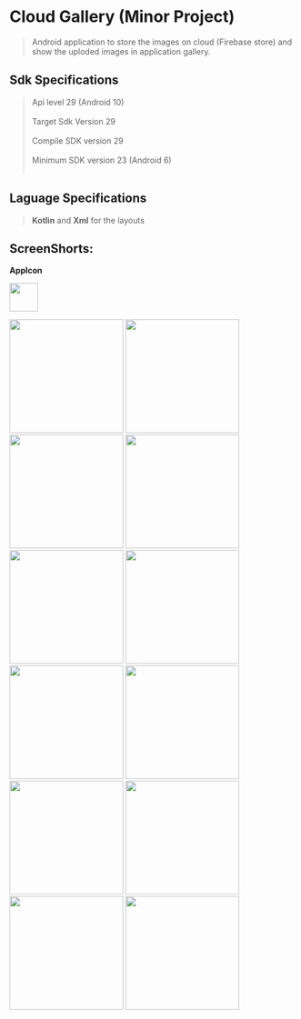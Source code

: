 # Cloud Gallery (Minor Project)
> Android application to store the images on cloud (Firebase store) and show the uploded images in application gallery.

## Sdk Specifications
> Api level 29 (Android 10)</br></br>
> Target Sdk Version 29</br></br>
> Compile SDK version 29</br></br>
> Minimum SDK version 23 (Android 6)</br></br>

## Laguage Specifications
> <b>Kotlin</b> and <b>Xml</b> for the layouts

## ScreenShorts:
  <p float="left">
  <b>AppIcon</b>
  </p>
  <a href="https://imgur.com/ODhSEXr.jpg" longdesc="AppIcon"><img src="https://imgur.com/ODhSEXr.jpg" width="50"></a></p>
  
  <a href="https://imgur.com/QTE3H82.jpg"><img src="https://imgur.com/QTE3H82.jpg" width="200"></a>
  <a href="https://imgur.com/enKS0uK"><img src="https://imgur.com/enKS0uK.jpg" width="200"></a>
  <a href="https://imgur.com/FCA28mP"><img src="https://imgur.com/FCA28mP.jpg" width="200"></a>
  <a href="https://imgur.com/RrEYEVs"><img src="https://imgur.com/RrEYEVs.jpg" width="200"></a>
  <a href="https://imgur.com/95Yk4Zr"><img src="https://imgur.com/95Yk4Zr.jpg" width="200"></a>
  <a href="https://imgur.com/gRxsA7q"><img src="https://imgur.com/gRxsA7q.jpg" width="200"></a>
  <a href="https://imgur.com/MeryPnM"><img src="https://imgur.com/MeryPnM.jpg" width="200"></a>
  <a href="https://imgur.com/NmSKWTO"><img src="https://imgur.com/NmSKWTO.jpg" width="200"></a>
  <a href="https://imgur.com/hWQ2PXc"><img src="https://imgur.com/hWQ2PXc.jpg" width="200"></a>
  <a href="https://imgur.com/k6Iw8D4"><img src="https://imgur.com/k6Iw8D4.jpg" width="200"></a>
  <a href="https://imgur.com/VFi7zHb"><img src="https://imgur.com/VFi7zHb.jpg" width="200"></a>
  <a href="https://imgur.com/xcIRUqi"><img src="https://imgur.com/xcIRUqi.jpg" width="200"></a>
</p>
